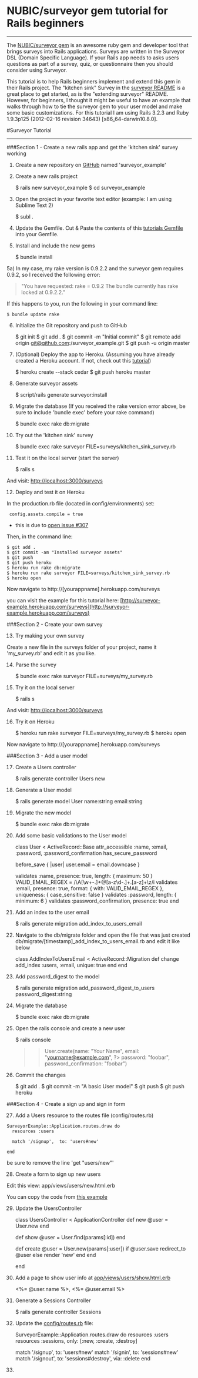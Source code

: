 # NUBIC/surveyor gem tutorial for Rails beginners
- - -
The [NUBIC/surveyor gem](https://github.com/NUBIC/surveyor) is an awesome ruby gem and developer tool that brings surveys into Rails applications. Surveys are written in the Surveyor DSL (Domain Specific Language). If your Rails app needs to asks users questions as part of a survey, quiz, or questionnaire then you should consider using Surveyor.

This tutorial is to help Rails beginners implement and extend this gem in their Rails project.  The "kitchen sink" Survey in the [surveyor README](https://github.com/NUBIC/surveyor#readme) is a great place to get started, as is the "extending surveyor" README.  However, for beginners, I thought it might be useful to have an example that walks through how to tie the surveyor gem to your user model and make some basic customizations.  For this tutorial I am using Rails 3.2.3 and Ruby 1.9.3p125 (2012-02-16 revision 34643) [x86_64-darwin10.8.0].

#Surveyor Tutorial
- - -

###Section 1 - Create a new rails app and get the 'kitchen sink' survey working

1) Create a new repository on [GitHub](https://github.com) named 'surveyor_example'

2) Create a new rails project

    $ rails new surveyor_example
    $ cd surveyor_example

3) Open the project in your favorite text editor (example: I am using Sublime Text 2)

    $ subl .

4) Update the Gemfile. Cut & Paste the contents of this [tutorials Gemfile](https://github.com/diasks2/surveyor_example/blob/master/Gemfile) into your Gemfile.

5) Install and include the new gems

    $ bundle install

5a) In my case, my rake version is 0.9.2.2 and the surveyor gem requires 0.9.2, so I received the following error:
> "You have requested: rake = 0.9.2 
The bundle currently has rake locked at 0.9.2.2."

If this happens to you, run the following in your command line:

    $ bundle update rake

6) Initialize the Git repository and push to GitHub

    $ git init
    $ git add .
    $ git commit -m "Initial commit"
    $ git remote add origin git@github.com:<username>/surveyor_example.git
    $ git push -u origin master

7) (Optional) Deploy the app to Heroku. (Assuming you have already created a Heroku account. If not, check out this [tutorial](http://ruby.railstutorial.org/chapters/beginning?version=3.2#sec:1.4.1)) 

    $ heroku create --stack cedar
    $ git push heroku master

8) Generate surveyor assets

    $ script/rails generate surveyor:install

9) Migrate the database (If you received the rake version error above, be sure to include 'bundle exec' before your rake command)

    $ bundle exec rake db:migrate        

10) Try out the 'kitchen sink' survey

    $ bundle exec rake surveyor FILE=surveys/kitchen_sink_survey.rb

11) Test it on the local server (start the server)

    $ rails s

And visit: [http://localhost:3000/surveys](http://localhost:3000/surveys)

12) Deploy and test it on Heroku

In the production.rb file (located in config/environments) set:

     config.assets.compile = true

* this is due to [open issue #307](https://github.com/NUBIC/surveyor/issues/307)

Then, in the command line:

    $ git add .
    $ git commit -am "Installed surveyor assets"
    $ git push
    $ git push heroku
    $ heroku run rake db:migrate
    $ heroku run rake surveyor FILE=surveys/kitchen_sink_survey.rb
    $ heroku open

Now navigate to http://[yourappname].herokuapp.com/surveys

you can visit the example for this tutorial here: [http://surveyor-example.herokuapp.com/surveys](http://surveyor-example.herokuapp.com/surveys)

###Section 2 - Create your own survey

13) Try making your own survey

Create a new file in the surveys folder of your project, name it 'my_survey.rb' and edit it as you like.

14) Parse the survey

    $ bundle exec rake surveyor FILE=surveys/my_survey.rb  

15) Try it on the local server    

    $ rails s

And visit: [http://localhost:3000/surveys](http://localhost:3000/surveys)

16) Try it on Heroku

    $ heroku run rake surveyor FILE=surveys/my_survey.rb
    $ heroku open

Now navigate to http://[yourappname].herokuapp.com/surveys

###Section 3 - Add a user model

17) Create a Users controller

    $ rails generate controller Users new

18) Generate a User model

    $ rails generate model User name:string email:string

19) Migrate the new model

    $ bundle exec rake db:migrate

20) Add some basic validations to the User model

    class User < ActiveRecord::Base
      attr_accessible :name, :email, :password, :password_confirmation
      has_secure_password

      before_save { |user| user.email = email.downcase }

      validates :name, presence: true, length: { maximum: 50 }
      VALID_EMAIL_REGEX = /\A[\w+\-.]+@[a-z\d\-.]+\.[a-z]+\z/i
      validates :email, presence:   true,
                    format:     { with: VALID_EMAIL_REGEX },
                    uniqueness: { case_sensitive: false }
      validates :password, length: { minimum: 6 }
      validates :password_confirmation, presence: true
    end

21) Add an index to the user email

    $ rails generate migration add_index_to_users_email

22) Navigate to the db/migrate folder and open the file that was just created db/migrate/[timestamp]_add_index_to_users_email.rb and edit it like below

    class AddIndexToUsersEmail < ActiveRecord::Migration
      def change
        add_index :users, :email, unique: true
      end
    end  

23) Add password_digest to the model

    $ rails generate migration add_password_digest_to_users password_digest:string    

24) Migrate the database

    $ bundle exec rake db:migrate 

25) Open the rails console and create a new user
 
    $ rails console
    >> User.create(name: "Your Name", email: "yourname@example.com",
    ?> password: "foobar", password_confirmation: "foobar")

26) Commit the changes
  
    $ git add .
    $ git commit -m "A basic User model"
    $ git push
    $ git push heroku

###Section 4 - Create a sign up and sign in form

27)  Add a Users resource to the routes file (config/routes.rb)

    SurveyorExample::Application.routes.draw do
      resources :users

      match '/signup',  to: 'users#new'

    end
    
be sure to remove the line 'get "users/new"'

28) Create a form to sign up new users

Edit this view: app/views/users/new.html.erb

You can copy the code from [this example](https://github.com/diasks2/surveyor_example/blob/master/app/views/users/new.html.erb)

29) Update the UsersController

    class UsersController < ApplicationController
      def new
         @user = User.new
      end

      def show
         @user = User.find(params[:id])
      end

      def create
        @user = User.new(params[:user])
        if @user.save
          redirect_to @user
        else
          render 'new'
        end
      end

    end

30) Add a page to show user info at [app/views/users/show.html.erb](https://github.com/diasks2/surveyor_example/blob/master/app/views/users/show.html.erb)

    <%= @user.name %>, <%= @user.email %>

31) Generate a Sessions Controller

    $ rails generate controller Sessions

32) Update the [config/routes.rb](https://github.com/diasks2/surveyor_example/blob/master/config/routes.rb) file:

    SurveyorExample::Application.routes.draw do
      resources :users
      resources :sessions, only: [:new, :create, :destroy]

      match '/signup',  to: 'users#new'
      match '/signin',  to: 'sessions#new'
      match '/signout', to: 'sessions#destroy', via: :delete
    end

33)    







